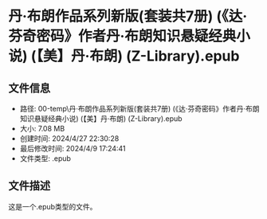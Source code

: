 ﻿# 丹·布朗作品系列新版(套装共7册) (《达·芬奇密码》作者丹·布朗知识悬疑经典小说) (【美】丹·布朗) (Z-Library).epub

## 文件信息
- 路径: 00-temp\丹·布朗作品系列新版(套装共7册) (《达·芬奇密码》作者丹·布朗知识悬疑经典小说) (【美】丹·布朗) (Z-Library).epub
- 大小: 7.08 MB
- 创建时间: 2024/4/27 22:30:28
- 最后修改时间: 2024/4/9 17:24:41
- 文件类型: .epub

## 文件描述
这是一个.epub类型的文件。

